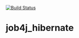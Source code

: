 [![Build Status](https://travis-ci.com/ViyChel/job4j_hibernate.svg?branch=master)](https://travis-ci.com/ViyChel/job4j_hibernate)

# job4j_hibernate

